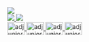 <div align="100%">
<img alingt="100%" src="https://drive.google.com/uc?id=1-280nncWuraiEucxJJY78ix1shkMaleu"/>
</div>


<div style="display: inline_block">
  <a href="https://github.com/adjuniorbi">
  <img alingt="50%" src="https://github-readme-stats.vercel.app/api?username=adjuniorbi&show_icons=true&theme=dark&include_all_commits=true&count_private=true"/>
  <img alingt="60%" src="https://github-readme-stats.vercel.app/api/top-langs/?username=adjuniorbi&layout=compact&langs_count=7&theme=dark"/>
</div>
<div style="display: inline_block">
  <img align="center" alt="adjuniorbi-sql" height="30" width="40" src="https://cdn.jsdelivr.net/gh/devicons/devicon/icons/postgresql/postgresql-original.svg"/>
  <img align="center" alt="adjuniorbi-python" height="30" width="40" src="https://cdn.jsdelivr.net/gh/devicons/devicon/icons/python/python-original.svg" />
  <img align="center" alt="adjuniorbi-jupyter" height="30" width="40"src="https://cdn.jsdelivr.net/gh/devicons/devicon/icons/jupyter/jupyter-original-wordmark.svg" />
  <img align="center" alt="adjuniorbi-figma" height="30" width="40"src="https://cdn.jsdelivr.net/gh/devicons/devicon/icons/figma/figma-original.svg" />
          
               
        
  
  
                   

</div>
  

